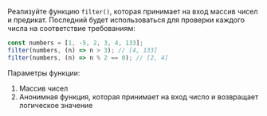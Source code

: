 
Реализуйте функцию `filter()`, которая принимает на вход массив чисел и предикат. Последний будет использоваться для проверки каждого числа на соответствие требованиям:

```typescript
const numbers = [1, -5, 2, 3, 4, 133];
filter(numbers, (n) => n > 3); // [4, 133]
filter(numbers, (n) => n % 2 == 0); // [2, 4]
```

Параметры функции:

1. Массив чисел
2. Анонимная функция, которая принимает на вход число и возвращает логическое значение
